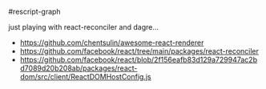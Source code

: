 #rescript-graph

just playing with react-reconciler and dagre...

- https://github.com/chentsulin/awesome-react-renderer
- https://github.com/facebook/react/tree/main/packages/react-reconciler
- https://github.com/facebook/react/blob/2f156eafb83d129a729947ac2bd7089d20b208ab/packages/react-dom/src/client/ReactDOMHostConfig.js
